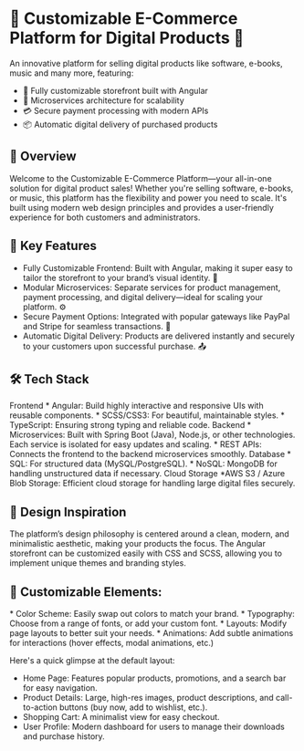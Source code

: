 <h1>🎨 Customizable E-Commerce Platform for Digital Products 🎨</h1> 
An innovative platform for selling digital products like software, e-books, music and many more, featuring:

* 🌟 Fully customizable storefront built with Angular
* 🚀 Microservices architecture for scalability
* 💳 Secure payment processing with modern APIs
* 📦 Automatic digital delivery of purchased products

<h2>🌟 Overview </h2> 
Welcome to the Customizable E-Commerce Platform—your all-in-one solution for digital product sales! Whether you're selling software, e-books, or music, this platform has the flexibility and power you need to scale. It's built using modern web design principles and provides a user-friendly experience for both customers and administrators.

<h2>🎯 Key Features</h2> 

* Fully Customizable Frontend: Built with Angular, making it super easy to tailor the storefront to your brand’s visual identity. 👗  
* Modular Microservices: Separate services for product management, payment processing, and digital delivery—ideal for scaling your platform. ⚙️  
* Secure Payment Options: Integrated with popular gateways like PayPal and Stripe for seamless transactions. 💸  
* Automatic Digital Delivery: Products are delivered instantly and securely to your customers upon successful purchase. 📤  


<h2>🛠️ Tech Stack</h2>
Frontend
* Angular: Build highly interactive and responsive UIs with reusable components.
* SCSS/CSS3: For beautiful, maintainable styles.
* TypeScript: Ensuring strong typing and reliable code.
Backend
* Microservices: Built with Spring Boot (Java), Node.js, or other technologies. Each service is isolated for easy updates and scaling.
* REST APIs: Connects the frontend to the backend microservices smoothly.
Database
* SQL: For structured data (MySQL/PostgreSQL).
* NoSQL: MongoDB for handling unstructured data if necessary.
Cloud Storage
*AWS S3 / Azure Blob Storage: Efficient cloud storage for handling large digital files securely.

<h2>🎨 Design Inspiration</h2>
The platform’s design philosophy is centered around a clean, modern, and minimalistic aesthetic, making your products the focus. The Angular storefront can be customized easily with CSS and SCSS, allowing you to implement unique themes and branding styles.

<h2>🔑 Customizable Elements:</h2>
* Color Scheme: Easily swap out colors to match your brand.
* Typography: Choose from a range of fonts, or add your custom font.
* Layouts: Modify page layouts to better suit your needs.
* Animations: Add subtle animations for interactions (hover effects, modal animations, etc.)

Here's a quick glimpse at the default layout:

* Home Page: Features popular products, promotions, and a search bar for easy navigation.
* Product Details: Large, high-res images, product descriptions, and call-to-action buttons (buy now, add to wishlist, etc.).
* Shopping Cart: A minimalist view for easy checkout.
* User Profile: Modern dashboard for users to manage their downloads and purchase history.
